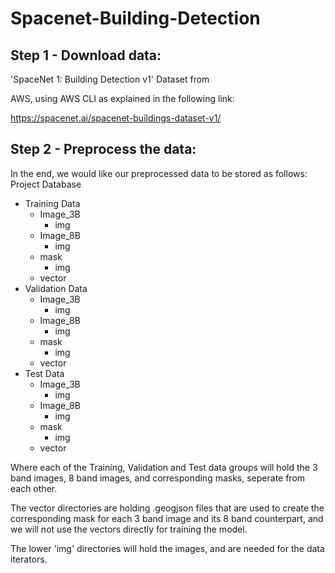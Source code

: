 # Spacenet-Building-Detection

## Step 1 - Download data:
'SpaceNet 1: Building Detection v1' Dataset from

AWS, using AWS CLI as explained in the following link:

https://spacenet.ai/spacenet-buildings-dataset-v1/



## Step 2 - Preprocess the data:
In the end, we would like our preprocessed data to be stored as follows: 
Project Database
   - Training Data
     - Image_3B
        - img
     - Image_8B
        - img
     - mask
        - img
     - vector
   - Validation Data
     - Image_3B
        - img
     - Image_8B
        - img
     - mask
        - img
     - vector
   - Test Data
     - Image_3B
        - img
     - Image_8B
        - img
     - mask
        - img
     - vector

Where each of the Training, Validation and Test data groups will hold the 3 band images, 8 band images, and corresponding masks, seperate from each other.

The vector directories are holding .geogjson files that are used to create the corresponding mask for each 3 band image and its 8 band counterpart, and
we will not use the vectors directly for training the model.

The lower 'img' directories will hold the images, and are needed for the data iterators.
